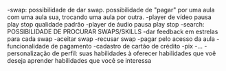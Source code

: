 -swap: possibilidade de dar swap. possibilidade de "pagar" por uma aula com uma aula sua, trocando uma aula por outra.
-player de vídeo
  pausa
  play
  stop
  qualidade padrão
-player de áudio
  pausa
  play
  stop
-search: POSSIBILIDADE DE PROCURAR SWAPS/SKILLS
-dar feedback em estrelas para cada swap
-aceitar swap
-recusar swap
-pagar pelo acesso da aula
  -funcionalidade de pagamento
    -cadastro de cartão de crédito
    -pix
    -...
-personalização de perfil:
  suas habilidades à oferecer
  habilidades que voê deseja aprender
  habilidades que você se interessa
